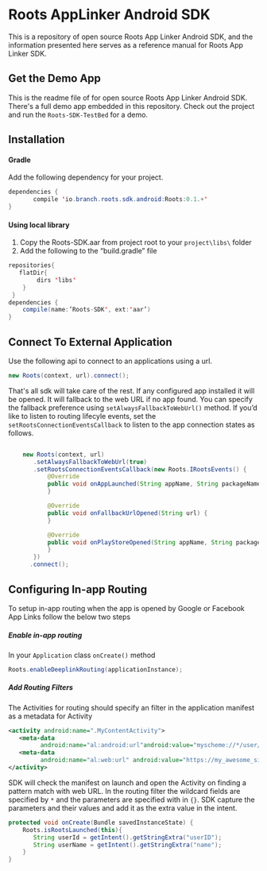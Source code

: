 # Roots AppLinker Android SDK

This is a repository of open source Roots App Linker Android SDK, and the information presented here serves as a reference manual for  Roots App Linker SDK.

## Get the Demo App

This is the readme file of for open source Roots App Linker Android SDK. There's a full demo app embedded in this repository. Check out the project and run the `Roots-SDK-TestBed` for a demo.

## Installation
#### Gradle
Add the following dependency for your project.
```Java
dependencies {
       compile 'io.branch.roots.sdk.android:Roots:0.1.+'
}
```
#### Using local library
1. Copy the Roots-SDK.aar from project root to your `project\libs\` folder
2. Add the following to the “build.gradle” file

```java
repositories{
   flatDir{
       	dirs 'libs'
    }
 }
dependencies {
	compile(name:’Roots-SDK', ext:'aar’)
}
```

## Connect To External Application
Use the following api to connect to an applications using a url.

```java
new Roots(context, url).connect();
```

That's all sdk will take care of the rest. If any configured app installed it will be opened. It will fallback to the web URL if no app found. You can specify the fallback preference using `setAlwaysFallbackToWebUrl()` method.
If you’d like to listen to routing lifecyle events, set the `setRootsConnectionEventsCallback` to listen to the app connection states as follows.

```java

    new Roots(context, url)
       .setAlwaysFallbackToWebUrl(true)
       .setRootsConnectionEventsCallback(new Roots.IRootsEvents() {
           @Override
           public void onAppLaunched(String appName, String packageName) {
           }

           @Override
           public void onFallbackUrlOpened(String url) {
           }

           @Override
           public void onPlayStoreOpened(String appName, String packageName) {
           }
       })
      .connect();
```

## Configuring In-app Routing
To setup in-app routing when the app is opened by Google or Facebook App Links follow the below two steps

##### Enable in-app routing
In your `Application` class `onCreate()` method

```java
Roots.enableDeeplinkRouting(applicationInstance);
```
##### Add Routing Filters
The Activities for routing should specify an filter in the application manifest as a metadata for Activity

```xml
<activity android:name=".MyContentActivity">
   <meta-data
         android:name="al:android:url"android:value="myscheme://*/user/{userID}/{name}"/>
   <meta-data
         android:name="al:web:url" android:value="https://my_awesome_site.com/*/{userID}"/>
</activity>
```

SDK will check the manifest on launch and open the Activity on finding a pattern match with web URL.
In the routing filter the wildcard fields are specified by `*` and the parameters are specified with in `{}`. SDK capture the parameters and their values and add it as the extra value in the intent.

```java
protected void onCreate(Bundle savedInstanceState) {
    Roots.isRootsLaunched(this){
       String userId = getIntent().getStringExtra("userID");
       String userName = getIntent().getStringExtra("name");
    }
}
```
